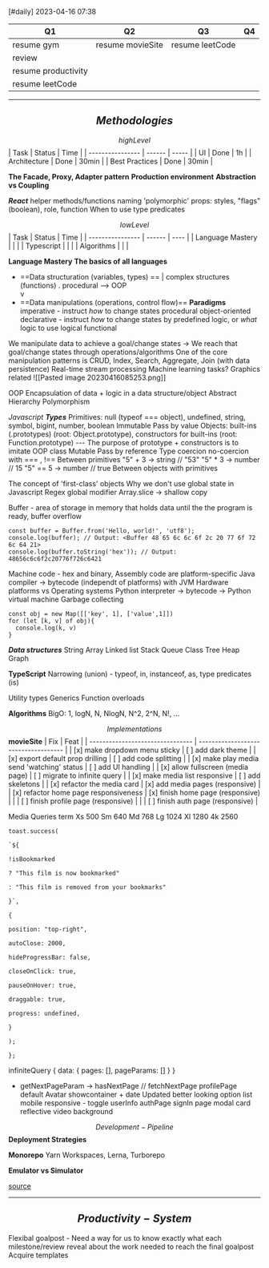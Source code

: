 [#daily]
2023-04-16
07:38

| Q1                  | Q2  | Q3  | Q4  |
| ------------------- | --- | --- | --- |
| resume gym          | resume movieSite    | resume leetCode     |     |
| review              |     |     |     |
| resume productivity |     |     |     |
| resume leetCode                    |     |     |     |


***
## $$Methodologies$$
$$highLevel$$
| Task             | Status | Time  |
| ---------------- | ------ | ----- |
| UI | Done   | 1h    |
| Architecture      | Done   | 30min  |
| Best Practices       | Done   | 30min    |

**The Facade, Proxy, Adapter pattern**
**Production environment**
**Abstraction vs Coupling**

***React***
helper methods/functions
naming 'polymorphic' props: styles, "flags"(boolean), role, function
When to use type predicates

$$lowLevel$$
| Task             | Status | Time |
| ---------------- | ------ | ---- |
| Language Mastery |        |      |
| Typescript       |        |      |
| Algorithms       |    |      |

**Language Mastery**
**The basics of all languages**
- ==Data structuration (variables, types) ==
|  complex structures (functions) . procedural --> OOP  
v
- ==Data manipulations (operations, control flow)==
**Paradigms**
	imperative - instruct *how* to change states
		procedural
		object-oriented
	declarative - instruct *how* to change states by predefined logic, or *what* logic to use
		logical
		functional

We manipulate data to achieve a goal/change states -> We reach that goal/change states through operations/algorithms
One of the core manipulation patterns is 
	CRUD, Index, Search, Aggregate, Join (with data persistence)
	Real-time stream processing
	Machine learning tasks?
	Graphics related
![[Pasted image 20230416085253.png]]

OOP
	Encapsulation of data + logic in a data structure/object
	Abstract
	Hierarchy
	Polymorphism

*Javascript*
***Types***
	Primitives: null (typeof === object), undefined, string, symbol, bigint, number, boolean
		Immutable
		Pass by value
	Objects: built-ins (.prototypes) (root: Object.prototype), constructors for built-ins (root: Function.prototype)  --- The purpose of prototype + constructors is to imitate OOP class
		Mutable
		Pass by reference
Type coercion
	no-coercion with === , !== 
	Between primitives
		"5" + 3 -> string // "53" 
		"5" * 3 -> number  // 15
		"5" == 5 -> number // true
	Between objects with primitives

The concept of 'first-class' objects
Why we don't use global state in Javascript
Regex global modifier
Array.slice -> shallow copy

Buffer - area of storage in memory that holds data until the the program is ready, buffer overflow
```
const buffer = Buffer.from('Hello, world!', 'utf8');
console.log(buffer); // Output: <Buffer 48 65 6c 6c 6f 2c 20 77 6f 72 6c 64 21>
console.log(buffer.toString('hex')); // Output: 48656c6c6f2c20776f726c6421

```
Machine code - hex and binary, Assembly code are platform-specific
Java compiler -> bytecode (independt of platforms) with JVM
Hardware platforms vs Operating systems
Python interpreter -> bytecode -> Python virtual machine
Garbage collecting
```
const obj = new Map([['key', 1], ['value',1]])
for (let [k, v] of obj){
  console.log(k, v)
}
```

***Data structures***
String
Array
Linked list
Stack 
Queue
Class
Tree 
Heap
Graph




**TypeScript**
Narrowing (union) - typeof, in, instanceof, as, type predicates (is)

Utility types
Generics
Function overloads

**Algorithms**
BigO: 1, logN, N, NlogN, N^2, 2^N, N!, ...

$$Implementations$$
**movieSite**
| Fix                              | Feat                                 |
| -------------------------------- | ------------------------------------ |
| [x] make dropdown menu sticky    | [ ] add dark theme                   |
| [x] export default prop drilling | [ ] add code splitting               |
| [x] make play media send 'watching' status                                 | [ ] add UI handling                  |
| [x] allow fullscreen (media page)                                | [ ] migrate to infinite query        |
| [x] make media list responsive                                | [ ] add skeletons                    |
| [x] refactor the media card                                | [x] add media pages (responsive)     |
| [x] refactor home page responsiveness                                | [x] finish home page (responsive)    |
|                                  | [ ] finish profile page (responsive) |
|                                  | [ ] finish auth page (responsive) |

Media Queries term
Xs 500
Sm 640
Md 768
Lg 1024
Xl 1280
4k 2560
```
toast.success(

`${

!isBookmarked

? "This film is now bookmarked"

: "This film is removed from your bookmarks"

}`,

{

position: "top-right",

autoClose: 2000,

hideProgressBar: false,

closeOnClick: true,

pauseOnHover: true,

draggable: true,

progress: undefined,

}

);

};
```
infiniteQuery
{
	data: {
		pages: [],
		pageParams: []
	}
}
- getNextPageParam -> hasNextPage  // fetchNextPage
profilePage
	default Avatar
	showcontainer + date Updated
	better looking option list
	mobile responsive - toggle userInfo
authPage
	signIn
	page
		modal card reflective
		video background 

$$Development-Pipeline$$
**Deployment Strategies**

**Monorepo**
Yarn Workspaces, Lerna, Turborepo

**Emulator vs Simulator**

[source](https://www.youtube.com/watch?v=YXbgs-RKIEQ)
***
##  $$Productivity-System$$
Flexibal goalpost - Need a way for us to know exactly what each milestone/review reveal about the work needed to reach the final goalpost
	Acquire templates 
